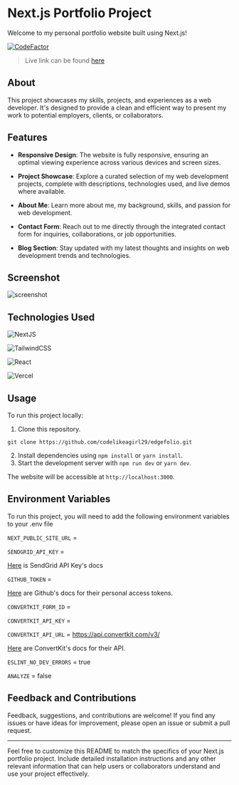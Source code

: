 # Next.js Portfolio Project

Welcome to my personal portfolio website built using Next.js!

[![CodeFactor](https://www.codefactor.io/repository/github/codelikeagirl29/edgefolio/badge/main)](https://www.codefactor.io/repository/github/codelikeagirl29/edgefolio/overview/main)

> Live link can be found [here](https://edgefolio-eta.vercel.app/)

## About

This project showcases my skills, projects, and experiences as a web developer. It's designed to provide a clean and efficient way to present my work to potential employers, clients, or collaborators.

## Features

- **Responsive Design**: The website is fully responsive, ensuring an optimal viewing experience across various devices and screen sizes.

- **Project Showcase**: Explore a curated selection of my web development projects, complete with descriptions, technologies used, and live demos where available.

- **About Me**: Learn more about me, my background, skills, and passion for web development.

- **Contact Form**: Reach out to me directly through the integrated contact form for inquiries, collaborations, or job opportunities.

- **Blog Section**: Stay updated with my latest thoughts and insights on web development trends and technologies.

## Screenshot

![screenshot](https://res.cloudinary.com/codelikeagirl29/image/upload/v1694724024/projects/Lindsey-Howard-Web-Developer_jjmvvx.png)

## Technologies Used

![NextJS](https://camo.githubusercontent.com/8552f38715af0ea9f364801b055f7a2448812b49075860983d53a81414349623/68747470733a2f2f696d672e736869656c64732e696f2f7374617469632f76313f7374796c653d666f722d7468652d6261646765266d6573736167653d4e6578742e6a7326636f6c6f723d303030303030266c6f676f3d4e6578742e6a73266c6f676f436f6c6f723d464646464646266c6162656c3d)

![TailwindCSS](https://img.shields.io/badge/tailwindcss-%2338B2AC.svg?style=for-the-badge&logo=tailwind-css&logoColor=white)

![React](https://img.shields.io/badge/react-%2320232a.svg?style=for-the-badge&logo=react&logoColor=%2361DAFB)

![Vercel](https://img.shields.io/badge/vercel-%23000000.svg?style=for-the-badge&logo=vercel&logoColor=white)


## Usage

To run this project locally:

1. Clone this repository.
```
git clone https://github.com/codelikeagirl29/edgefolio.git
```
2. Install dependencies using `npm install` or `yarn install`.
3. Start the development server with `npm run dev` or `yarn dev`.

The website will be accessible at `http://localhost:3000`.


## Environment Variables

To run this project, you will need to add the following environment variables to your .env file

`NEXT_PUBLIC_SITE_URL` =

`SENDGRID_API_KEY` =

[Here](https://docs.sendgrid.com/ui/account-and-settings/api-keys) is SendGrid API Key's docs

`GITHUB_TOKEN` =

[Here](https://docs.github.com/en/enterprise-server@3.6/authentication/keeping-your-account-and-data-secure/managing-your-personal-access-tokens) are Github's docs for their personal access tokens.

`CONVERTKIT_FORM_ID` =

`CONVERTKIT_API_KEY` =

`CONVERTKIT_API_URL` = https://api.convertkit.com/v3/

[Here](https://developers.convertkit.com/#building-a-larger-integration) are ConvertKit's docs for their API.

`ESLINT_NO_DEV_ERRORS` = true

`ANALYZE` = false


## Feedback and Contributions

Feedback, suggestions, and contributions are welcome! If you find any issues or have ideas for improvement, please open an issue or submit a pull request.

---

Feel free to customize this README to match the specifics of your Next.js portfolio project. Include detailed installation instructions and any other relevant information that can help users or collaborators understand and use your project effectively.
